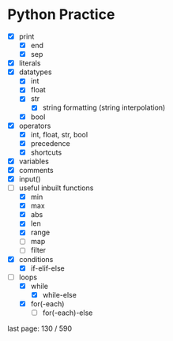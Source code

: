# Python Practice

- [x] print
  - [x] end
  - [x] sep
- [x] literals
- [x] datatypes
  - [x] int     
  - [x] float
  - [x] str
    - [x] string formatting (string interpolation)
  - [x] bool
- [x] operators
  - [x] int, float, str, bool
  - [x] precedence
  - [x] shortcuts
- [x] variables
- [x] comments
- [x] input()
- [ ] useful inbuilt functions
  - [x] min
  - [x] max
  - [x] abs
  - [x] len
  - [x] range
  - [ ] map
  - [ ] filter
- [x] conditions
  - [x] if-elif-else
- [ ] loops
  - [x] while
    - [x] while-else
  - [x] for(-each)
    - [ ] for(-each)-else

last page: 130 / 590